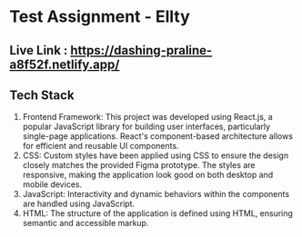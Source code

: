 # Test Assignment - Ellty 

## Live Link : https://dashing-praline-a8f52f.netlify.app/

## Tech Stack

1. Frontend Framework: This project was developed using React.js, a popular JavaScript library for building user interfaces, particularly single-page applications. React's component-based architecture allows for efficient and reusable UI components.
2. CSS: Custom styles have been applied using CSS to ensure the design closely matches the provided Figma prototype. The styles are responsive, making the application look good on both desktop and mobile devices.
3. JavaScript: Interactivity and dynamic behaviors within the components are handled using JavaScript.
4. HTML: The structure of the application is defined using HTML, ensuring semantic and accessible markup.
